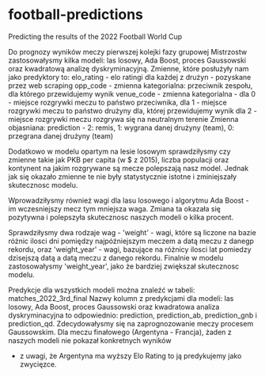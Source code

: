 # football-predictions
Predicting the results of the 2022 Football World Cup



Do prognozy wyników meczy pierwszej kolejki fazy grupowej Mistrzostw zastosowałysmy kilka modeli: las losowy, Ada Boost, proces Gaussowski oraz kwadratową analizę dyskryminacyjną.
Zmienne, które posłużyły nam jako predyktory to:
elo_rating - elo ratingi dla każdej z drużyn - pozyskane przez web scraping
opp_code - zmienna kategorialna: przeciwnik zespołu, dla którego przewidujemy wynik
venue_code - zmienna kategorialna - dla 0 - miejsce rozgrywki meczu to państwo przeciwnika,
dla 1 - miejsce rozgrywki meczu to państwo drużyny dla, której przewidujemy wynik
dla 2 - miejsce rozgrywki meczu rozgrywa się na neutralnym terenie
Zmienna objasniana:
prediction - 2: remis, 1: wygrana danej drużyny (team), 0: przegrana danej drużyny (team) 

Dodatkowo w modelu opartym na lesie losowym sprawdziłysmy czy zmienne takie jak PKB per capita (w $ z 2015), liczba populacji oraz kontynent na jakim rozgrywane są mecze
polepszają nasz model. Jednak jak się okazało zmienne te nie były statystycznie istotne i zminiejszały skutecznosc modelu.

Wprowadziłysmy również wagi dla lasu losowego i algorytmu Ada Boost - im wczesniejszy mecz tym mniejsza waga. Zmiana ta okazała się pozytywna i polepszyła skutecznosc
naszych modeli o kilka procent. 

Sprawdziłysmy dwa rodzaje wag - 'weight' - wagi, które są liczone na bazie różnic ilosci dni pomiędzy najpóźniejszym meczem a datą meczu z danegp rekordu, 
oraz 'weight_year' - wagi, bazujące na różnicy ilosci lat pomiedzy dzisejszą datą a datą meczu z danego rekordu.
Finalnie w modelu zastosowałysmy 'weight_year', jako że bardziej zwiększał skutecznosc modelu.

Predykcje dla wszystkich modeli można znaleźć w tabeli: matches_2022_3rd_final
Nazwy kolumn z predykcjami dla modeli: las losowy, Ada Boost, proces Gaussowski oraz kwadratowa analiza dyskryminacyjna to odpowiednio:
prediction, prediction_ab, prediction_gnb i prediction_qd.
Zdecydowałysmy się na zaprognozowanie meczy procesem Gaussowskim. Dla meczu finałowego (Argentyna - Francja), żaden z naszych modeli nie pokazał konkretnych wyników
- z uwagi, że Argentyna ma wyższy Elo Rating to ją predykujemy jako zwycięzce.
